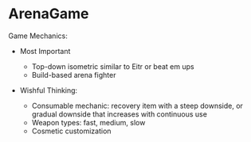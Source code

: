 # ArenaGame

Game Mechanics:

  - Most Important
      - Top-down isometric similar to Eitr or beat em ups
      - Build-based arena fighter
      
  - Wishful Thinking:
      - Consumable mechanic: recovery item with a steep downside, or gradual downside that increases with continuous use
      - Weapon types: fast, medium, slow
      - Cosmetic customization
